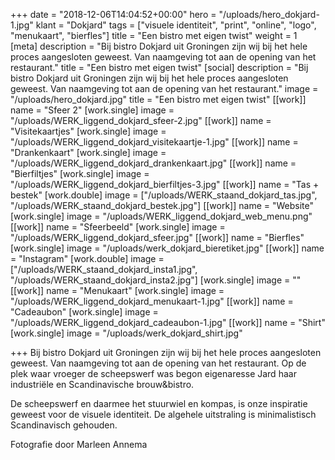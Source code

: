 +++
date = "2018-12-06T14:04:52+00:00"
hero = "/uploads/hero_dokjard-1.jpg"
klant = "Dokjard"
tags = ["visuele identiteit", "print", "online", "logo", "menukaart", "bierfles"]
title = "Een bistro met eigen twist"
weight = 1
[meta]
description = "Bij bistro Dokjard uit Groningen zijn wij bij het hele proces aangesloten geweest. Van naamgeving tot aan de opening van het restaurant."
title = "Een bistro met eigen twist"
[social]
description = "Bij bistro Dokjard uit Groningen zijn wij bij het hele proces aangesloten geweest. Van naamgeving tot aan de opening van het restaurant."
image = "/uploads/hero_dokjard.jpg"
title = "Een bistro met eigen twist"
[[work]]
name = "Sfeer 2"
[work.single]
image = "/uploads/WERK_liggend_dokjard_sfeer-2.jpg"
[[work]]
name = "Visitekaartjes"
[work.single]
image = "/uploads/WERK_liggend_dokjard_visitekaartje-1.jpg"
[[work]]
name = "Drankenkaart"
[work.single]
image = "/uploads/WERK_liggend_dokjard_drankenkaart.jpg"
[[work]]
name = "Bierfiltjes"
[work.single]
image = "/uploads/WERK_liggend_dokjard_bierfiltjes-3.jpg"
[[work]]
name = "Tas + bestek"
[work.double]
image = ["/uploads/WERK_staand_dokjard_tas.jpg", "/uploads/WERK_staand_dokjard_bestek.jpg"]
[[work]]
name = "Website"
[work.single]
image = "/uploads/WERK_liggend_dokjard_web_menu.png"
[[work]]
name = "Sfeerbeeld"
[work.single]
image = "/uploads/WERK_liggend_dokjard_sfeer.jpg"
[[work]]
name = "Bierfles"
[work.single]
image = "/uploads/werk_dokjard_bieretiket.jpg"
[[work]]
name = "Instagram"
[work.double]
image = ["/uploads/WERK_staand_dokjard_insta1.jpg", "/uploads/WERK_staand_dokjard_insta2.jpg"]
[work.single]
image = ""
[[work]]
name = "Menukaart"
[work.single]
image = "/uploads/WERK_liggend_dokjard_menukaart-1.jpg"
[[work]]
name = "Cadeaubon"
[work.single]
image = "/uploads/WERK_liggend_dokjard_cadeaubon-1.jpg"
[[work]]
name = "Shirt"
[work.single]
image = "/uploads/werk_dokjard_shirt.jpg"

+++
Bij bistro Dokjard uit Groningen zijn wij bij het hele proces aangesloten geweest. Van naamgeving tot aan de opening van het restaurant. Op de plek waar vroeger de scheepswerf was begon eigenaresse Jard haar industriële en Scandinavische brouw&bistro. 

De scheepswerf en daarmee het stuurwiel en kompas, is onze inspiratie geweest voor de visuele identiteit. De algehele uitstraling is minimalistisch Scandinavisch gehouden.

Fotografie door Marleen Annema